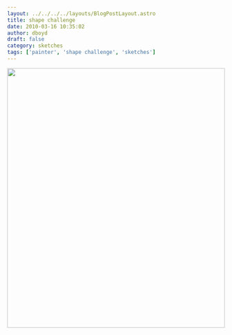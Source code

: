 ```yaml
---
layout: ../../../../layouts/BlogPostLayout.astro
title: shape challenge
date: 2010-03-16 10:35:02
author: dboyd
draft: false
category: sketches
tags: ['painter', 'shape challenge', 'sketches']
---
```

<img
    srcset="https://img.selfiespirits.com/images/2010/03/Shape_Challenge_Shapes_4_001_480.avif 480w"
    sizes="(max-width: 480px) 100vw"
    src="https://img.selfiespirits.com/images/2010/03/Shape_Challenge_Shapes_4_001.jpg"
    alt=""
    style="width: clamp(0px, 100%, 600px); height: auto;"
/>

